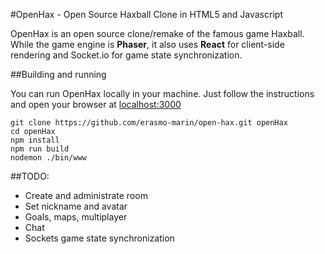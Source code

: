 #OpenHax - Open Source Haxball Clone in HTML5 and Javascript

OpenHax is an open source clone/remake of the famous game Haxball. While the game engine is **Phaser**, it also uses **React** for client-side rendering and Socket.io for game state synchronization.

##Building and running

You can run OpenHax locally in your machine. Just follow the instructions and open your browser at [localhost:3000](localhost:3000)

```
git clone https://github.com/erasmo-marin/open-hax.git openHax
cd openHax
npm install
npm run build
nodemon ./bin/www 
```

##TODO:
* Create and administrate room
* Set nickname and avatar
* Goals, maps, multiplayer
* Chat
* Sockets game state synchronization